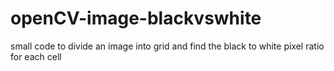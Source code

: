 # openCV-image-blackvswhite
small code to divide an image into grid and find the black to white pixel ratio for each cell
